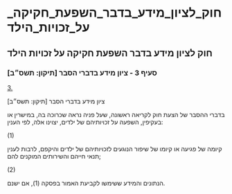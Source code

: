 # חוק_לציון_מידע_בדבר_השפעת_חקיקה_על_זכויות_הילד

## חוק לציון מידע בדבר השפעת חקיקה על זכויות הילד

### סעיף 3 - ציון מידע בדברי הסבר [תיקון: תשס״ב]

[3.](https://he.wikisource.org/wiki/חוק_לציון_מידע_בדבר_השפעת_חקיקה_על_זכויות_הילד#s_yp_3)

ציון מידע בדברי הסבר [תיקון: תשס״ב]

בדברי ההסבר של הצעת חוק לקריאה ראשונה, שעל פניה נראה שכרוכה בה, במישרין או בעקיפין, השפעה על זכויותיהם של ילדים, יצוינו אלה, לפי הענין:

(1)

קיומה של פגיעה או קיומו של שיפור הנוגעים לזכויותיהם של ילדים והיקפם, לרבות לענין תנאי חייהם והשירותים המוקנים להם;

(2)

הנתונים והמידע ששימשו לקביעת האמור בפסקה (1), אם ישנם.